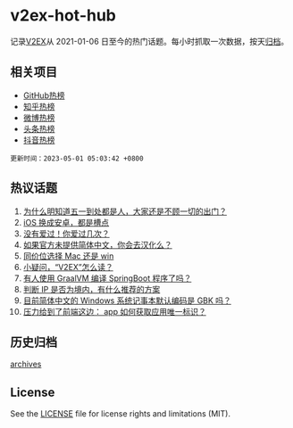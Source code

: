 # v2ex-hot-hub

 记录[V2EX](https://www.v2ex.com/)从 2021-01-06 日至今的热门话题。每小时抓取一次数据，按天[归档](archives)。
 
 ## 相关项目

- [GitHub热榜](https://github.com/snaildev/github-hot-hub)
- [知乎热榜](https://github.com/snaildev/zhihu-hot-hub)
- [微博热榜](https://github.com/snaildev/weibo-hot-hub)
- [头条热榜](https://github.com/snaildev/toutiao-hot-hub)
- [抖音热榜](https://github.com/snaildev/douyin-hot-hub)


 `更新时间：2023-05-01 05:03:42 +0800`

## 热议话题

1. [为什么明知道五一到处都是人，大家还是不顾一切的出门？](https://www.v2ex.com/t/936567)
1. [iOS 换成安卓，都是槽点](https://www.v2ex.com/t/936581)
1. [没有爱过！你爱过几次？](https://www.v2ex.com/t/936549)
1. [如果官方未提供简体中文，你会去汉化么？](https://www.v2ex.com/t/936580)
1. [同价位选择 Mac 还是 win](https://www.v2ex.com/t/936555)
1. [小疑问，“V2EX”怎么读？](https://www.v2ex.com/t/936639)
1. [有人使用 GraalVM 编译 SpringBoot 程序了吗？](https://www.v2ex.com/t/936538)
1. [判断 IP 是否为境内，有什么推荐的方案](https://www.v2ex.com/t/936578)
1. [目前简体中文的 Windows 系统记事本默认编码是 GBK 吗？](https://www.v2ex.com/t/936616)
1. [压力给到了前端这边： app 如何获取应用唯一标识？](https://www.v2ex.com/t/936530)

## 历史归档

[archives](archives)

## License

See the [LICENSE](LICENSE) file for license rights and limitations (MIT).
